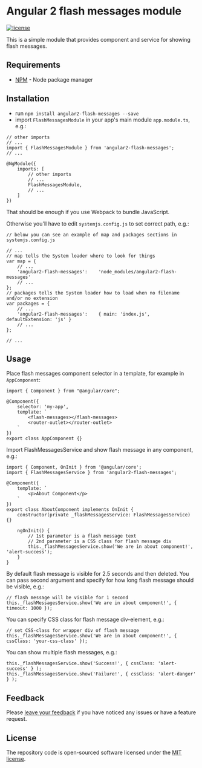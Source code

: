 # Angular 2 flash messages module

[![license](https://img.shields.io/github/license/mashape/apistatus.svg?maxAge=2592000)](http://opensource.org/licenses/MIT)

This is a simple module that provides component and service for showing flash messages.

## Requirements
- [NPM](https://npmjs.org/) - Node package manager


## Installation

- run `npm install angular2-flash-messages --save`
- import `FlashMessagesModule` in your app's main module `app.module.ts`, e.g.:

```
// other imports
// ...
import { FlashMessagesModule } from 'angular2-flash-messages';
// ...

@NgModule({
    imports: [
        // other imports
        // ...
        FlashMessagesModule,
        // ...
    ]
})

```

That should be enough if you use Webpack to bundle JavaScript.

Otherwise you'll have to edit `systemjs.config.js` to set correct path, e.g.:

```
// below you can see an example of map and packages sections in systemjs.config.js

// ...
// map tells the System loader where to look for things
var map = {
    // ...
    'angular2-flash-messages':    'node_modules/angular2-flash-messages'
    // ...
};
// packages tells the System loader how to load when no filename and/or no extension
var packages = {
    // ...
    'angular2-flash-messages':    { main: 'index.js', defaultExtension: 'js' }
    // ...
};

// ...
```

## Usage

Place flash messages component selector in a template, for example in `AppComponent`:

```
import { Component } from "@angular/core";

@Component({
    selector: 'my-app',
    template: `
        <flash-messages></flash-messages>
        <router-outlet></router-outlet>
    `
})
export class AppComponent {}
```

Import FlashMessagesService and show flash message in any component, e.g.:

```
import { Component, OnInit } from '@angular/core';
import { FlashMessagesService } from 'angular2-flash-messages';

@Component({
    template: `
        <p>About Component</p>
    `
})
export class AboutComponent implements OnInit {
    constructor(private _flashMessagesService: FlashMessagesService) {}
    
    ngOnInit() {
        // 1st parameter is a flash message text
        // 2nd parameter is a CSS class for flash message div
        this._flashMessagesService.show('We are in about component!', 'alert-success');
    }
}

```

By default flash message is visible for 2.5 seconds and then deleted. You can pass second argument and specify for how long flash message should be visible, e.g.:

```
// flash message will be visible for 1 second
this._flashMessagesService.show('We are in about component!', { timeout: 1000 });

```

You can specify CSS class for flash message div-element, e.g.:

```
// set CSS-class for wrapper div of flash message
this._flashMessagesService.show('We are in about component!', { cssClass: 'your-css-class' });

```

You can show multiple flash messages, e.g.:

```
this._flashMessagesService.show('Success!', { cssClass: 'alert-success' } );
this._flashMessagesService.show('Failure!', { cssClass: 'alert-danger' } );

```

## Feedback

Please [leave your feedback](https://github.com/moff/angular2-flash-messages/issues) if you have noticed any issues or have a feature request.

## License

The repository code is open-sourced software licensed under the [MIT license](http://opensource.org/licenses/MIT).
